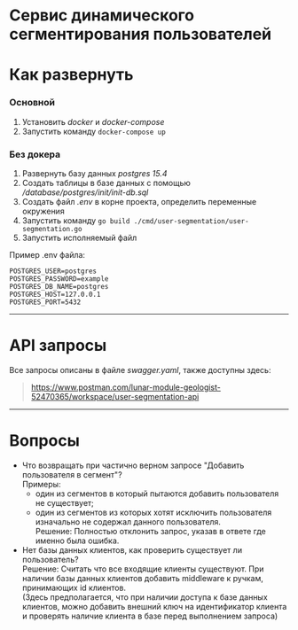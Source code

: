 # Сервис динамического сегментирования пользователей
 
# Как развернуть

### Основной
   1. Установить *docker* и *docker-compose*
   2. Запустить команду ```docker-compose up```

### Без докера
   1. Развернуть базу данных *postgres 15.4*
   2. Создать таблицы в базе данных с помощью */database/postgres/init/init-db.sql*
   3. Создать файл  *.env* в корне проекта, определить переменные окружения
   4. Запустить команду ```go build ./cmd/user-segmentation/user-segmentation.go```
   5. Запустить исполняемый файл  


Пример .env файла:  
```
POSTGRES_USER=postgres  
POSTGRES_PASSWORD=example  
POSTGRES_DB_NAME=postgres  
POSTGRES_HOST=127.0.0.1  
POSTGRES_PORT=5432
```
---
# API запросы
Все запросы описаны в файле *swagger.yaml*, также доступны здесь:
> https://www.postman.com/lunar-module-geologist-52470365/workspace/user-segmentation-api
---

# Вопросы

 - Что возвращать при частично верном запросе "Добавить пользователя в сегмент"?  
 Примеры:  
    - один из сегментов в который пытаются добавить пользователя не существует;
    - один из сегментов из которых хотят исключить пользователя изначально не содержал данного пользователя.  
 Решение: Полностью отклонить запрос, указав в ответе где именно была ошибка.  
 - Нет базы данных клиентов, как проверить существует ли пользователь?  
 Решение: Считать что все входящие клиенты существуют. При наличии базы данных клиентов добавить middleware к ручкам, принимающих id клиентов.  
 (Здесь предполагается, что при наличии доступа к базе данных клиентов, можно добавить внешний ключ на идентификатор клиента и проверять наличие клиента в базе перед выполнением запроса)


